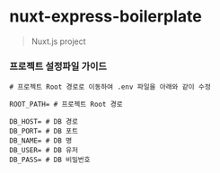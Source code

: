 # nuxt-express-boilerplate

> Nuxt.js project

### 프로젝트 설정파일 가이드
```.env
# 프로젝트 Root 경로로 이동하여 .env 파일을 아래와 같이 수정

ROOT_PATH= # 프로젝트 Root 경로

DB_HOST= # DB 경로
DB_PORT= # DB 포트
DB_NAME= # DB 명
DB_USER= # DB 유저
DB_PASS= # DB 비밀번호
```
